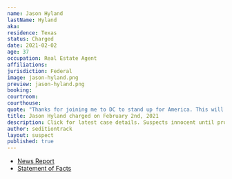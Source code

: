 ```yaml
---
name: Jason Hyland
lastName: Hyland
aka:
residence: Texas
status: Charged
date: 2021-02-02
age: 37
occupation: Real Estate Agent
affiliations:
jurisdiction: Federal
image: jason-hyland.png
preview: jason-hyland.png
booking:
courtroom:
courthouse:
quote: "Thanks for joining me to DC to stand up for America. This will be historic — no matter the outcome"
title: Jason Hyland charged on February 2nd, 2021
description: Click for latest case details. Suspects innocent until proven guilty.
author: seditiontrack
layout: suspect
published: true
---
```

- [News Report](https://www.dallasnews.com/news/crime/2021/02/04/third-north-texas-real-estate-professional-is-charged-with-storming-us-capitol-building/)
- [Statement of Facts](https://www.justice.gov/opa/case-multi-defendant/file/1364676/download)

